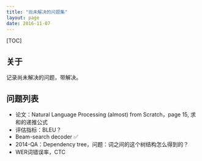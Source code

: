 ```yaml
---
title: "尚未解决的问题集"
layout: page
date: 2016-11-07
---
```

[TOC]

## 关于
记录尚未解决的问题，带解决。

## 问题列表

- 论文：Natural Language Processing (almost) from Scratch，page 15, 求和的递推公式
- 评估指标：BLEU？
- Beam-search decoder  ✅
- 2014-QA：Dependency tree，问题：词之间的这个树结构怎么得到的？
- WER词错误率，CTC
